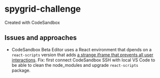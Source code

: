 # spygrid-challenge

Created with CodeSandbox

## Issues and approaches

- CodeSandbox Beta Editor uses a React environment that dpends on a `react-scripts` version that adds [a strange iframe that prevents all user interactions](https://stackoverflow.com/questions/69051008/react-injecting-iframe-with-max-z-index-on-reload-after-changes-development). Fix: first connect CodeSandbox SSH with local VS Code to be able to clean the node_modules and upgrade `react-scripts` package.
